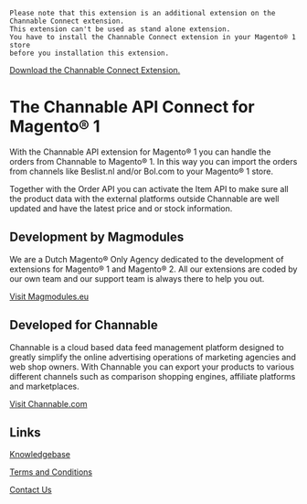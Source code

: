 ```
Please note that this extension is an additional extension on the Channable Connect extension. 
This extension can't be used as stand alone extension. 
You have to install the Channable Connect extension in your Magento® 1 store 
before you installation this extension.
```

[Download the Channable Connect Extension.](https://github.com/Magmodules/magento1-channable)


# The Channable API Connect for Magento® 1

With the Channable API extension for Magento® 1 you can handle the orders from Channable to Magento® 1. In this way you can import the orders from channels like Beslist.nl and/or Bol.com to your Magento® 1 store. 

Together with the Order API you can activate the Item API to make sure all the product data with the external platforms outside Channable are well updated and have the latest price and or stock information.

## Development by Magmodules

We are a Dutch Magento® Only Agency dedicated to the development of extensions for Magento® 1 and Magento® 2. All our extensions are coded by our own team and our support team is always there to help you out. 

[Visit Magmodules.eu](https://www.magmodules.eu/)

## Developed for Channable

Channable is a cloud based data feed management platform designed to greatly simplify the online advertising operations of marketing agencies and web shop owners. With Channable you can export your products to various different channels such as comparison shopping engines, affiliate platforms and marketplaces. 

[Visit Channable.com](https://www.channable.com/)

## Links

[Knowledgebase](https://www.magmodules.eu/help/channable-order-api)

[Terms and Conditions](https://www.magmodules.eu/terms.html)

[Contact Us](https://www.magmodules.eu/contact-us.html)
